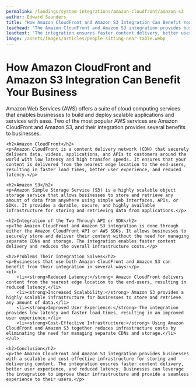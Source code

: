 ```yaml
---
permalink: /landings/system-integrations/amazon-cloudfront/amazon-s3
author: Edward Saunders
title: "How Amazon CloudFront and Amazon S3 Integration Can Benefit Your Business"
leadhead: "The Amazon CloudFront and Amazon S3 integration provides businesses with a scalable and cost-effective infrastructure for storing and delivering content"
leadtext: "The integration ensures faster content delivery, better user experience, and reduced latency. Businesses can leverage the integration to improve their infrastructure and provide a seamless experience to their users."
image: /assets/images/articles/people-sitting-near-table.webp
---
```

<div class="arttext">	<h1>How Amazon CloudFront and Amazon S3 Integration Can Benefit Your Business</h1>
	<p>Amazon Web Services (AWS) offers a suite of cloud computing services that enables businesses to build and deploy scalable applications and services with ease. Two of the most popular AWS services are Amazon CloudFront and Amazon S3, and their integration provides several benefits to businesses.</p>
	
	<h2>Amazon CloudFront</h2>
	<p>Amazon CloudFront is a content delivery network (CDN) that securely delivers data, videos, applications, and APIs to customers around the world with low latency and high transfer speeds. It ensures that your content is delivered from the nearest edge location to the end-users, resulting in faster load times, better user experience, and reduced latency.</p>
	
	<h2>Amazon S3</h2>
	<p>Amazon Simple Storage Service (S3) is a highly scalable object storage service that allows businesses to store and retrieve any amount of data from anywhere using simple web interfaces, APIs, or SDKs. It provides a durable, secure, and highly available infrastructure for storing and retrieving data from applications.</p>
	
	<h2>Integration of the Two Through API or SDK</h2>
	<p>The Amazon CloudFront and Amazon S3 integration is done through either the Amazon CloudFront API or AWS SDKs. It allows businesses to securely store and deliver their content without the need for managing separate CDNs and storage. The integration enables faster content delivery and reduces the overall infrastructure costs.</p>
	
	<h2>Problems Their Integration Solves</h2>
	<p>Businesses that use both Amazon CloudFront and Amazon S3 can benefit from their integration in several ways:</p>
	<ul>
		<li><strong>Reduced Latency:</strong> Amazon CloudFront delivers content from the nearest edge location to the end-users, resulting in reduced latency.</li>
		<li><strong>Increased Scalability:</strong> Amazon S3 provides a highly scalable infrastructure for businesses to store and retrieve any amount of data.</li>
		<li><strong>Improved User Experience:</strong> The integration provides low latency and faster load times, resulting in an improved user experience.</li>
		<li><strong>Cost-Effective Infrastructure:</strong> Using Amazon CloudFront and Amazon S3 together reduces infrastructure costs by eliminating the need for managing separate CDNs and storage.</li>
	</ul>
	
	<h2>Conclusion</h2>
	<p>The Amazon CloudFront and Amazon S3 integration provides businesses with a scalable and cost-effective infrastructure for storing and delivering content. The integration ensures faster content delivery, better user experience, and reduced latency. Businesses can leverage the integration to improve their infrastructure and provide a seamless experience to their users.</p>
</div>